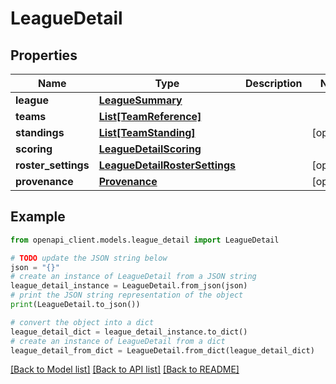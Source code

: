 # LeagueDetail


## Properties

Name | Type | Description | Notes
------------ | ------------- | ------------- | -------------
**league** | [**LeagueSummary**](LeagueSummary.md) |  | 
**teams** | [**List[TeamReference]**](TeamReference.md) |  | 
**standings** | [**List[TeamStanding]**](TeamStanding.md) |  | [optional] 
**scoring** | [**LeagueDetailScoring**](LeagueDetailScoring.md) |  | 
**roster_settings** | [**LeagueDetailRosterSettings**](LeagueDetailRosterSettings.md) |  | [optional] 
**provenance** | [**Provenance**](Provenance.md) |  | [optional] 

## Example

```python
from openapi_client.models.league_detail import LeagueDetail

# TODO update the JSON string below
json = "{}"
# create an instance of LeagueDetail from a JSON string
league_detail_instance = LeagueDetail.from_json(json)
# print the JSON string representation of the object
print(LeagueDetail.to_json())

# convert the object into a dict
league_detail_dict = league_detail_instance.to_dict()
# create an instance of LeagueDetail from a dict
league_detail_from_dict = LeagueDetail.from_dict(league_detail_dict)
```
[[Back to Model list]](../README.md#documentation-for-models) [[Back to API list]](../README.md#documentation-for-api-endpoints) [[Back to README]](../README.md)


